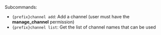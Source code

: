 Subcommands:

* `{prefix}channel add`: Add a channel (user must have the **manage_channel** permission)
* `{prefix}channel list`: Get the list of channel names that can be used
